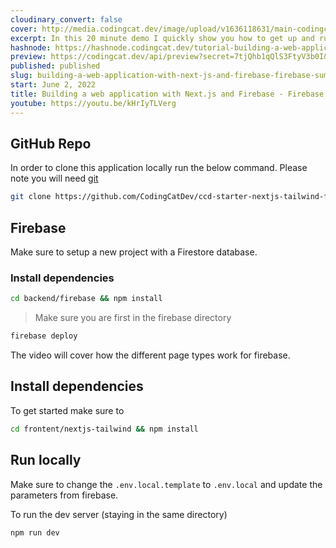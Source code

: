 ```yaml
---
cloudinary_convert: false
cover: http://media.codingcat.dev/image/upload/v1636118631/main-codingcatdev-photo/Firebase_Summit_2021_-_Building_a_web_application_with_Next.js_and_Firebase_1.png
excerpt: In this 20 minute demo I quickly show you how to get up and running with Next.js and Firebase.
hashnode: https://hashnode.codingcat.dev/tutorial-building-a-web-application-with-next-js-and-firebase-firebase-summit-2021
preview: https://codingcat.dev/api/preview?secret=7tjQhb1qQlS3FtyV3b0I&selectionType=tutorial&selectionSlug=building-a-web-application-with-next-js-and-firebase-firebase-summit-2021&_id=10ff9d5474e9422bb7cc4bbc016ee326
published: published
slug: building-a-web-application-with-next-js-and-firebase-firebase-summit-2021
start: June 2, 2022
title: Building a web application with Next.js and Firebase - Firebase Summit 2021
youtube: https://youtu.be/kHrIyTLVerg
---
```

## GitHub Repo

In order to clone this application locally run the below command. Please note you will need [git](https://git-scm.com/book/en/v2/Getting-Started-Installing-Git)

```bash
git clone https://github.com/CodingCatDev/ccd-starter-nextjs-tailwind-firebase.git

```

## Firebase

Make sure to setup a new project with a Firestore database.

### Install dependencies

```bash
cd backend/firebase && npm install

```

> Make sure you are first in the firebase directory
> 

```bash
firebase deploy

```

The video will cover how the different page types work for firebase.

## Install dependencies

To get started make sure to

```bash
cd frontent/nextjs-tailwind && npm install

```

## Run locally

Make sure to change the `.env.local.template` to `.env.local` and update the parameters from firebase.

To run the dev server (staying in the same directory)

```bash
npm run dev

```